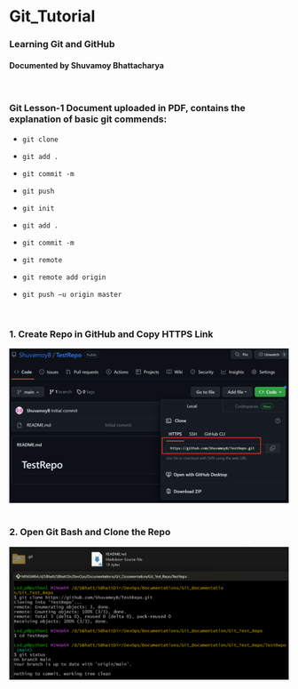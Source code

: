 # Git_Tutorial
### Learning Git and GitHub

#### Documented by Shuvamoy Bhattacharya
<br>

### Git Lesson-1 Document uploaded in PDF, contains the explanation of basic git commends: 
+  `git clone` <br>
+  `git add .` <br>
+  `git commit -m` <br>
+  `git push` <br>

+  `git init` <br>
+  `git add .` <br>
+  `git commit -m` <br>
+  `git remote` <br>
+  `git remote add origin` <br>
+  `git push –u origin master` <br>

<br>

### 1. Create Repo in GitHub and Copy HTTPS Link
![Create Repo in GitHub and Copy HTTPS Link:](assets/gitTest_1.png "Create Repo in GitHub and Copy HTTPS Link") <br>
<br>

### 2. Open Git Bash and Clone the Repo
![pen Git Bash and Clone the Repo:](assets/gitTest_2.png "pen Git Bash and Clone the Repo") <br>
<br>
